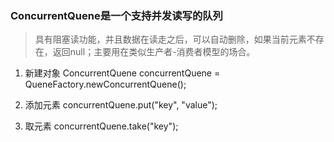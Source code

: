 ### ConcurrentQuene是一个支持并发读写的队列
>具有阻塞读功能，并且数据在读走之后，可以自动删除，如果当前元素不存在，返回null；主要用在类似生产者-消费者模型的场合。

1. 新建对象
  ConcurrentQuene<String> concurrentQuene = QueneFactory.newConcurrentQuene();
	
2. 添加元素
concurrentQuene.put("key", "value");

3. 取元素
concurrentQuene.take("key");

